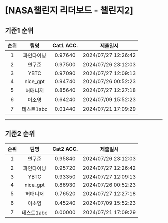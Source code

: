 # [NASA챌린지 리더보드 - 챌린지2]
## 기준1 순위
| 순위 | 팀명 | Cat1 ACC. | 제출일시 |
|:----:|:----:|:-----:|:----:|
| 1 | 파인다이닝 | 0.97640 | 2024/07/27 12:26:42 |
| 2 | 연구준 | 0.97500 | 2024/07/26 23:12:03 |
| 3 | YBTC | 0.97090 | 2024/07/27 12:09:13 |
| 4 | nice_gpt | 0.94740 | 2024/07/26 00:52:23 |
| 5 | 허매니저 | 0.85640 | 2024/07/27 12:27:18 |
| 6 | 이소영 | 0.64240 | 2024/07/09 15:52:23 |
| 7 | 테스트1abc | 0.01440 | 2024/07/21 17:09:29 |
___
## 기준2 순위
| 순위 | 팀명 | Cat2 ACC. | 제출일시 |
|:----:|:----:|:-----:|:----:|
| 1 | 연구준 | 0.95840 | 2024/07/26 23:12:03 |
| 2 | 파인다이닝 | 0.95720 | 2024/07/27 12:26:42 |
| 3 | YBTC | 0.93350 | 2024/07/27 12:09:13 |
| 4 | nice_gpt | 0.86930 | 2024/07/26 00:52:23 |
| 5 | 허매니저 | 0.76520 | 2024/07/27 12:27:18 |
| 6 | 이소영 | 0.45240 | 2024/07/09 15:52:23 |
| 7 | 테스트1abc | 0.00000 | 2024/07/21 17:09:29 |
